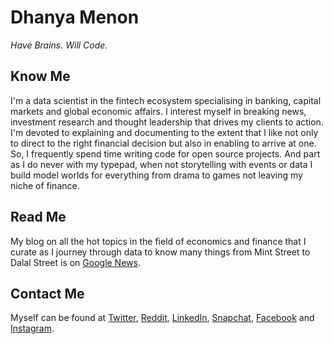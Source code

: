 # Dhanya Menon

*Have Brains. Will Code.*

## Know Me

I'm a data scientist in the fintech ecosystem specialising in banking, capital markets and global economic affairs. I interest myself in breaking news, investment research and thought leadership that drives my clients to action. I'm devoted to explaining and documenting to the extent that I like not only to direct to the right financial decision but also in enabling to arrive at one. So, I frequently spend time writing code for open source projects. And part as I do never with my typepad, when not storytelling with events or data I build model worlds for everything from drama to games not leaving my niche of finance. 

## Read Me

My blog on all the hot topics in the field of economics and finance that I curate as I journey through data to know many things from Mint Street to Dalal Street is on [Google News](https://news.google.com/publications/CAAqBwgKML7MqQswsNfBAw?ceid=IN:en).

## Contact Me

Myself can be found at [Twitter](https://www.twitter.com/mizdhanyamenon), [Reddit](https://www.reddit.com/user/dominadhanyamenonmba), [LinkedIn](https://www.linkedin.com/in/sayidadhanyamenonmba), [Snapchat](https://www.snapchat.com/add/maamdhanyamenon), [Facebook](https://www.facebook.com/susridhanyamenonmba) and [Instagram](https://www.instagram.com/srtadhanyamenonmba).
